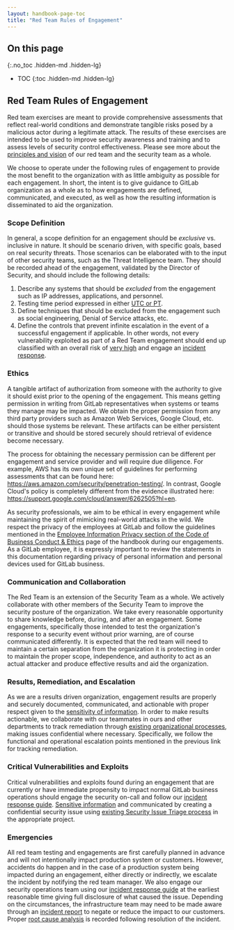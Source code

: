 ```yaml
---
layout: handbook-page-toc
title: "Red Team Rules of Engagement"
---
```


## On this page
{:.no_toc .hidden-md .hidden-lg}

- TOC
{:toc .hidden-md .hidden-lg}

## Red Team Rules of Engagement

Red team exercises are meant to provide comprehensive assessments that reflect real-world conditions and demonstrate tangible risks posed by a malicious actor during a legitimate attack. The results of these exercises are intended to be used to improve security awareness and training and to assess levels of security control effectiveness.  Please see more about the [principles and vision](./index.html) of our red team and the security team as a whole.

We choose to operate under the following rules of engagement to provide the most benefit to the organization with as little ambiguity as possible for each engagement.  In short, the intent is to give guidance to GitLab organization as a whole as to how engagements are defined, communicated, and executed, as well as how the resulting information is disseminated to aid the organization.

### Scope Definition

In general, a scope definition for an engagement should be *exclusive* vs. inclusive in nature. It should be scenario driven, with specific goals, based on real security threats. Those scenarios can be elaborated with to the input of other security teams, such as the Threat Intelligence team. They should be recorded ahead of the engagement, validated by the Director of Security, and should include the following details:

1. Describe any systems that should be *excluded* from the engagement such as IP addresses, applications, and personnel.
1. Testing time period expressed in either [UTC or PT](/handbook/communication/).
1. Define techniques that should be excluded from the engagement such as social engineering, Denial of Service attacks, etc.
1. Define the controls that prevent infinite escalation in the event of a successful engagement if applicable.  In other words, not every vulnerability exploited as part of a Red Team engagement should end up classified with an overall risk of [very high](https://gitlab.com/gitlab-com/gl-security/compliance/risk-assessments/blob/master/Risk%20Scoring%20Matrix.md#overall-impact) and engage an [incident response](./sec-incident-response.html).

### Ethics

A tangible artifact of authorization from someone with the authority to give it should exist prior to the opening of the engagement.  This means getting permission in writing from GitLab representatives when systems or teams they manage may be impacted.  We obtain the proper permission from any third party providers such as  Amazon Web Services, Google Cloud, etc. should those systems be relevant.  These artifacts can be either persistent or transitive and should be stored securely should retrieval of evidence become necessary.

The process for obtaining the necessary permission can be different per engagement and service provider and will require due diligence.  For example, AWS has its own unique set of guidelines for performing assessments that can be found here:  https://aws.amazon.com/security/penetration-testing/.  In contrast, Google Cloud's policy is completely different from the evidence illustrated here:  https://support.google.com/cloud/answer/6262505?hl=en.  

As security professionals, we aim to be ethical in every engagement while maintaining the spirit of mimicking real-world attacks in the wild.  We respect the privacy of the employees at GitLab and follow the guidelines mentioned in the [Employee Information Privacy section of the Code of Business Conduct & Ethics](../../people-operations/code-of-conduct/#employee-information-privacy) page of the handbook during our engagements.  As a GitLab employee, it is expressly important to review the statements in this documentation regarding privacy of personal information and personal devices used for GitLab business.

### Communication and Collaboration

The Red Team is an extension of the Security Team as a whole.  We actively collaborate with other members of the Security Team to improve the security posture of the organization.  We take every reasonable opportunity to share knowledge before, during, and after an engagement.  Some engagements, specifically those intended to test the organization's response to a security event without prior warning, are of course communicated differently. It is expected that the red team will need to maintain a certain separation from the organization it is protecting in order to maintain the proper scope, independence, and authority to act as an actual attacker and produce effective results and aid the organization.

### Results, Remediation, and Escalation

As we are a results driven organization, engagement results are properly and securely documented, communicated, and actionable with proper respect given to the [sensitivity of information](./data-classification-policy.html).  In order to make results actionable, we collaborate with our teammates in ours and other departments to track remediation through [existing organizational processes](/handbook/engineering/security/#creating-new-security-issues), making issues confidential where necessary.  Specifically, we follow the functional and operational escalation points mentioned in the previous link for tracking remediation. 

### Critical Vulnerabilities and Exploits

Critical vulnerabilities and exploits found during an engagement that are currently or have immediate propensity to impact normal GitLab business operations should engage the security on-call and follow our [incident response guide](./sec-incident-response.html).  [Sensitive information](./data-classification-policy.html) and communicated by creating a confidential security issue using [existing Security Issue Triage process](/handbook/engineering/security/#issue-triage) in the appropriate project.

### Emergencies

All red team testing and engagements are first carefully planned in advance and will not intentionally impact production system or customers.  However, accidents do happen and in the case of a production system being impacted during an engagement, either directly or indirectly, we escalate the incident by notifying the red team manager.  We also engage our security operations team using our [incident response guide](./sec-incident-response.html) at the earliest reasonable time giving full disclosure of what caused the issue.  Depending on the circumstances, the infrastructure team may need to be made aware through an [incident report](/handbook/engineering/infrastructure/team/reliability/incident-management/) to negate or reduce the impact to our customers.  Proper [root cause analysis](/handbook/engineering/root-cause-analysis/) is recorded following resolution of the incident.